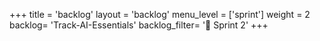 +++
title = 'backlog'
layout = 'backlog'
menu_level = ['sprint']
weight = 2
backlog= 'Track-AI-Essentials'
backlog_filter= '📅 Sprint 2'
+++
